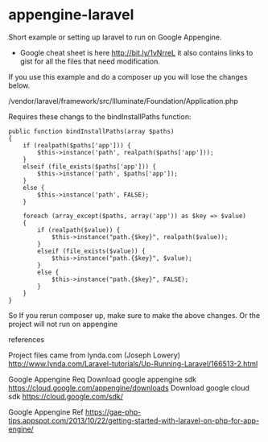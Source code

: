 appengine-laravel
=================

Short example or setting up laravel to run on Google Appengine.

* Google cheat sheet is here http://bit.ly/1vNrreL  it also contains links to gist for all the files that need modification.

If you use this example and do a composer up you will lose the changes below. 

/vendor/laravel/framework/src/Illuminate/Foundation/Application.php

Requires these changs to the bindInstallPaths function:

```
public function bindInstallPaths(array $paths)
{
    if (realpath($paths['app'])) {
        $this->instance('path', realpath($paths['app']));
    }
    elseif (file_exists($paths['app'])) {
        $this->instance('path', $paths['app']);
    }
    else {
        $this->instance('path', FALSE);
    }

    foreach (array_except($paths, array('app')) as $key => $value)
    {
        if (realpath($value)) {
            $this->instance("path.{$key}", realpath($value));
        }
        elseif (file_exists($value)) {
            $this->instance("path.{$key}", $value);
        }
        else {
            $this->instance("path.{$key}", FALSE);
        }
    }
}
```

So If you rerun composer up, make sure to make the above changes.  Or the project will not run on appengine

references

Project files came from lynda.com (Joseph Lowery)
http://www.lynda.com/Laravel-tutorials/Up-Running-Laravel/166513-2.html

Google Appengine Req
Download google appengine sdk
https://cloud.google.com/appengine/downloads
Download google cloud sdk
https://cloud.google.com/sdk/

Google Appengine Ref
https://gae-php-tips.appspot.com/2013/10/22/getting-started-with-laravel-on-php-for-app-engine/



